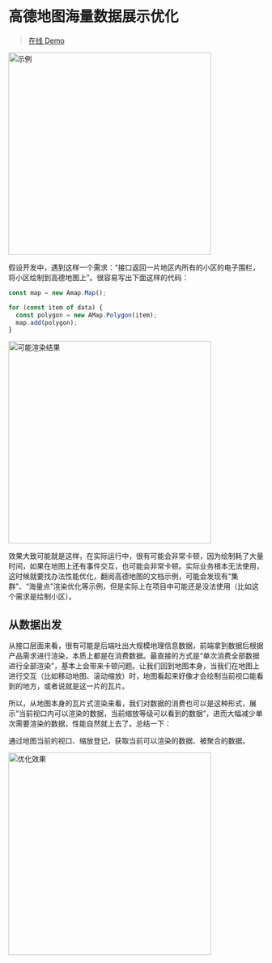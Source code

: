 # 高德地图海量数据展示优化

> [在线 Demo](https://fantasticit.gitee.io/amap-data-tile/)

<img src="https://wipi.oss-cn-shanghai.aliyuncs.com/2021-02-19/20210219171220.jpg" alt="示例" width="400" />

假设开发中，遇到这样一个需求：“接口返回一片地区内所有的小区的电子围栏，将小区绘制到高德地图上”。很容易写出下面这样的代码：

```js
const map = new Amap.Map();

for (const item of data) {
  const polygon = new AMap.Polygon(item);
  map.add(polygon);
}
```

<img src="https://wipi.oss-cn-shanghai.aliyuncs.com/2021-02-19/20210219171709.jpg" alt="可能渲染结果" width="400" />

效果大致可能就是这样，在实际运行中，很有可能会非常卡顿，因为绘制耗了大量时间，如果在地图上还有事件交互，也可能会非常卡顿。实际业务根本无法使用，这时候就要找办法性能优化，翻阅高德地图的文档示例，可能会发现有“集群”、“海量点”渲染优化等示例，但是实际上在项目中可能还是没法使用（比如这个需求是绘制小区）。

## 从数据出发

从接口层面来看，很有可能是后端吐出大规模地理信息数据，前端拿到数据后根据产品需求进行渲染，本质上都是在消费数据。最直接的方式是“单次消费全部数据进行全部渲染”，基本上会带来卡顿问题。让我们回到地图本身，当我们在地图上进行交互（比如移动地图、滚动缩放）时，地图看起来好像才会绘制当前视口能看到的地方，或者说就是这一片的瓦片。

所以，从地图本身的瓦片式渲染来看，我们对数据的消费也可以是这种形式，展示“当前视口内可以渲染的数据，当前缩放等级可以看到的数据”，进而大幅减少单次需要渲染的数据，性能自然就上去了。总结一下：

通过地图当前的视口、缩放登记，获取当前可以渲染的数据、被聚合的数据。

<img src="https://wipi.oss-cn-shanghai.aliyuncs.com/2021-02-20/amap-point-tile-480.gif" alt="优化效果" width="400" />
